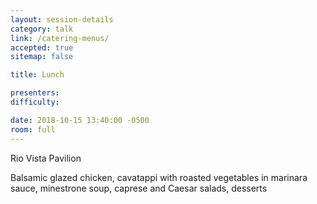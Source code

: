 ```yaml
---
layout: session-details
category: talk
link: /catering-menus/
accepted: true
sitemap: false

title: Lunch

presenters:
difficulty:

date: 2018-10-15 13:40:00 -0500
room: full
---
```

Rio Vista Pavilion

Balsamic glazed chicken, cavatappi with roasted vegetables in marinara sauce, minestrone soup, caprese and Caesar salads, desserts
